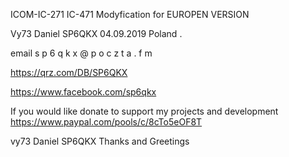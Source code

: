 ICOM-IC-271 IC-471 Modyfication for EUROPEN VERSION

Vy73 Daniel SP6QKX 04.09.2019 Poland .

email s p 6 q k x @ p o c z t a . f m

https://qrz.com/DB/SP6QKX

https://www.facebook.com/sp6qkx

If you would like donate to support my projects and development https://www.paypal.com/pools/c/8cTo5eOF8T

vy73 Daniel SP6QKX Thanks and Greetings
